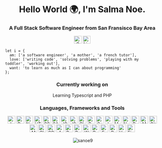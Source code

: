 <h1 align="center">Hello World 🌍, I'm Salma Noe.</h1>
<h3 align="center">A Full Stack Software Engineer from San Fransisco Bay Area</h3>

<p align="center">
  <a href="mailto:sattari2101@gmail.com"><img height="25" alt="Gmail" src="https://img.shields.io/badge/gmail-D14836?style=for-the-badge&logo=gmail&logoColor=white" /></a>
  </a>
  <a href="https://www.linkedin.com/in/salmanoe9/">
    <img height="25" alt="LinkedIn" src="https://img.shields.io/badge/linkedin-%230077B5.svg?&style=for-the-badge&logo=linkedin&logoColor=white" />
  </a>
</p>

```
let i = {
  am: ['a software engineer', 'a mother', 'a french tutor'],
  love: ['writing code', 'solving problems', 'playing with my toddler', 'working out'],
  want: 'to learn as much as I can about programming'
};
```
<h3 align="center">
  Currently working on
</h3>
<p align="center">
  <span align="center">Learning Typescript and PHP</span>
</p>

<h3 align="center">Languages, Frameworks and Tools</h3>
<p align="center">
  <img height="25" alt="JavaScript" src="https://img.shields.io/badge/JavaScript-323330?style=for-the-badge&logo=javascript&logoColor=F7DF1E" />
  <img height="25" alt="React" src="https://img.shields.io/badge/React-20232A?style=for-the-badge&logo=react&logoColor=61DAFB" />
  <img height="25" alt="NodeJS" src="https://img.shields.io/badge/Node.js-43853D?style=for-the-badge&logo=node.js&logoColor=white">
  <img height="25" alt="HTML" src="https://img.shields.io/badge/HTML5-E34F26?style=for-the-badge&logo=html5&logoColor=white" />
  <img height="25" alt="CSS" src="https://img.shields.io/badge/CSS-239120?&style=for-the-badge&logo=css3&logoColor=white" />
  <img height="25" alt="SASS" src="https://img.shields.io/badge/Sass-CC6699?style=for-the-badge&logo=sass&logoColor=white" />
  <img height="25" alt="JQuery" src="https://img.shields.io/badge/jQuery-0769AD?style=for-the-badge&logo=jquery&logoColor=white" />
  <img height="25" alt="JSON" src="https://img.shields.io/badge/json-5E5C5C?style=for-the-badge&logo=json&logoColor=white" />
  <img height="25" alt="ChartJS" src="https://img.shields.io/badge/Chart.js-FF6384?style=for-the-badge&logo=chartdotjs&logoColor=white" />
  <img height="25" alt="Redux" src="https://img.shields.io/badge/Redux-purple?style=for-the-badge&logo=redux&logoColor=white" />
  <img height="25" alt="C++" src="https://img.shields.io/badge/C++-43853D?style=for-the-badge&logo=cplusplus&logoColor=white" />
  <img height="25" alt="Jest" src="https://img.shields.io/badge/Jest-pink?style=for-the-badge&logo=jest&logoColor=white" />
  <img height="25" alt="MySQL" src="https://img.shields.io/badge/MySQL-blue?style=for-the-badge&logo=MYSQL&logoColor=white" />
  <img height="25" alt="Nginx" src="https://img.shields.io/badge/Nginx-lightblue?style=for-the-badge&logo=nginx&logoColor=white" />
  <img height="25" alt="Redis" src="https://img.shields.io/badge/Redis-red?style=for-the-badge&logo=redis&logoColor=white" />
  <img height="25" alt="MongoDB" src="https://img.shields.io/badge/MongoDB-yellow?style=for-the-badge&logo=mongodb&logoColor=white" />
  <img height="25" alt="Git" src="https://img.shields.io/badge/Git-black?style=for-the-badge&logo=git&logoColor=white" />
  <img height="25" alt="Mocha" src="https://img.shields.io/badge/Mocha-brown?style=for-the-badge&logo=mocha&logoColor=white" />
  <img height="25" alt="Chai" src="https://img.shields.io/badge/Chai-darkgreen?style=for-the-badge&logo=chai&logoColor=white" />
  <img height="25" alt="SQLITE" src="https://img.shields.io/badge/SQLITE-lightblue?style=for-the-badge&logo=sqlite&logoColor=white" />
  <img height="25" alt="AWS" src="https://img.shields.io/badge/AWS-darkblue?style=for-the-badge&logo=amazonaws&logoColor=white" />
  <img height="25" alt="Postgres" src="https://img.shields.io/badge/PostgreSQL-316192?style=for-the-badge&logo=postgresql&logoColor=white" />
  <img height="25" alt="Postman" src="https://img.shields.io/badge/Postman-FF6C37?style=for-the-badge&logo=Postman&logoColor=white" />
  <img height="25" alt="Webpack" src="https://img.shields.io/badge/Webpack-8DD6F9?style=for-the-badge&logo=Webpack&logoColor=white" />
  <img height="25" alt="Babel" src="https://img.shields.io/badge/Babel-F9DC3E?style=for-the-badge&logo=babel&logoColor=white" />
  <img height="25" alt="EsLint" src="https://img.shields.io/badge/eslint-3A33D1?style=for-the-badge&logo=eslint&logoColor=white" />
  <img height="25" alt="Prettier" src="https://img.shields.io/badge/prettier-1A2C34?style=for-the-badge&logo=prettier&logoColor=F7BA3E" />
  <img height="25" alt="Heroku" src="https://img.shields.io/badge/Heroku-430098?style=for-the-badge&logo=heroku&logoColor=white" />
  <img height="25" alt="Figma" src="https://img.shields.io/badge/Figma-pink?style=for-the-badge&logo=figma&logoColor=white" />
</p>

<!-- <p align="center"><img align="center" src="https://github-readme-stats.vercel.app/api/top-langs?username=sanoe9&show_icons=true&locale=en&layout=compact" alt="sanoe9" /></p> -->

<p align="center">&nbsp;<img align="center" src="https://github-readme-stats.vercel.app/api?username=sanoe9&show_icons=true&locale=en" alt="sanoe9" /></p>

